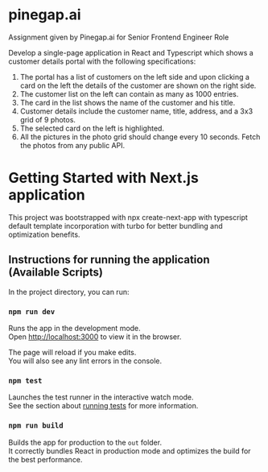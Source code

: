 # pinegap.ai
Assignment given by Pinegap.ai for Senior Frontend Engineer Role

Develop a single-page application in React and Typescript which shows a customer details
portal with the following specifications:
1. The portal has a list of customers on the left side and upon clicking a card on the left
the details of the customer are shown on the right side.
2. The customer list on the left can contain as many as 1000 entries.
3. The card in the list shows the name of the customer and his title.
4. Customer details include the customer name, title, address, and a 3x3 grid of 9
photos.
5. The selected card on the left is highlighted.
6. All the pictures in the photo grid should change every 10 seconds. Fetch the photos
from any public API.


# Getting Started with Next.js application

This project was bootstrapped with npx create-next-app with typescript default template incorporation with turbo for better bundling and optimization benefits.

## Instructions for running the application (Available Scripts)

In the project directory, you can run:

### `npm run dev`

Runs the app in the development mode.\
Open [http://localhost:3000](http://localhost:3000) to view it in the browser.

The page will reload if you make edits.\
You will also see any lint errors in the console.

### `npm test`

Launches the test runner in the interactive watch mode.\
See the section about [running tests](https://facebook.github.io/create-react-app/docs/running-tests) for more information.

### `npm run build`

Builds the app for production to the `out` folder.\
It correctly bundles React in production mode and optimizes the build for the best performance.
